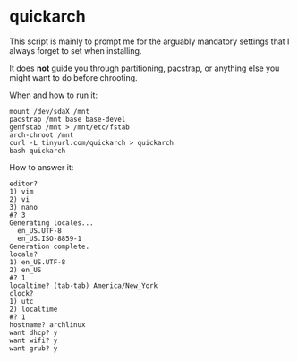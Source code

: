 quickarch
=================

This script is mainly to prompt me for
the arguably mandatory settings
that I always forget to set when installing.

It does **not** guide you through partitioning,
pacstrap, or anything else you might want
to do before chrooting.

When and how to run it:
```
mount /dev/sdaX /mnt
pacstrap /mnt base base-devel
genfstab /mnt > /mnt/etc/fstab
arch-chroot /mnt
curl -L tinyurl.com/quickarch > quickarch
bash quickarch
```

How to answer it:
```
editor?
1) vim
2) vi
3) nano
#? 3
Generating locales...
  en_US.UTF-8
  en_US.ISO-8859-1
Generation complete.
locale?
1) en_US.UTF-8
2) en_US
#? 1
localtime? (tab-tab) America/New_York
clock?
1) utc
2) localtime
#? 1
hostname? archlinux
want dhcp? y
want wifi? y
want grub? y
```
